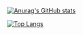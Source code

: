 [![Anurag's GitHub stats](https://github-readme-stats.vercel.app/api?username=amirmohammadshamss&show_icons=true&theme=chartreuse-dark)](https://github.com/anuraghazra/github-readme-stats)

[![Top Langs](https://github-readme-stats.vercel.app/api/top-langs/?username=amirmohammadshamss&layout=compact&theme=chartreuse-dark)](https://github.com/anuraghazra/github-readme-stats)
